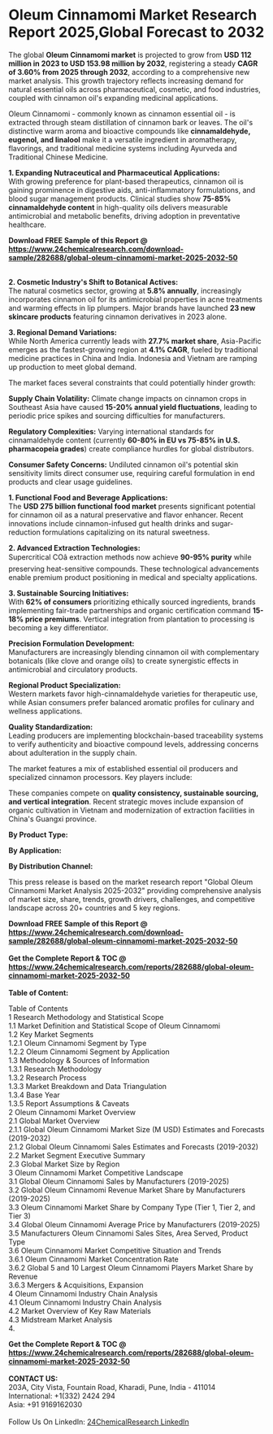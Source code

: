 <h1>Oleum Cinnamomi Market Research Report 2025,Global Forecast to 2032</h1><p>The global <strong>Oleum Cinnamomi market</strong> is projected to grow from <strong>USD 112 million in 2023 to USD 153.98 million by 2032</strong>, registering a steady <strong>CAGR of 3.60% from 2025 through 2032</strong>, according to a comprehensive new market analysis. This growth trajectory reflects increasing demand for natural essential oils across pharmaceutical, cosmetic, and food industries, coupled with cinnamon oil's expanding medicinal applications.</p><p>Oleum Cinnamomi - commonly known as cinnamon essential oil - is extracted through steam distillation of cinnamon bark or leaves. The oil's distinctive warm aroma and bioactive compounds like <strong>cinnamaldehyde, eugenol, and linalool</strong> make it a versatile ingredient in aromatherapy, flavorings, and traditional medicine systems including Ayurveda and Traditional Chinese Medicine.</p><p><strong>1. Expanding Nutraceutical and Pharmaceutical Applications:</strong><br>
With growing preference for plant-based therapeutics, cinnamon oil is gaining prominence in digestive aids, anti-inflammatory formulations, and blood sugar management products. Clinical studies show <strong>75-85% cinnamaldehyde content</strong> in high-quality oils delivers measurable antimicrobial and metabolic benefits, driving adoption in preventative healthcare.</p><div><b>Download FREE Sample of this Report @ 
            <a href="https://www.24chemicalresearch.com/download-sample/282688/global-oleum-cinnamomi-market-2025-2032-50">
            https://www.24chemicalresearch.com/download-sample/282688/global-oleum-cinnamomi-market-2025-2032-50</a></b></div><br><p><strong>2. Cosmetic Industry's Shift to Botanical Actives:</strong><br>
The natural cosmetics sector, growing at <strong>5.8% annually</strong>, increasingly incorporates cinnamon oil for its antimicrobial properties in acne treatments and warming effects in lip plumpers. Major brands have launched <strong>23 new skincare products</strong> featuring cinnamon derivatives in 2023 alone.</p><p><strong>3. Regional Demand Variations:</strong><br>
While North America currently leads with <strong>27.7% market share</strong>, Asia-Pacific emerges as the fastest-growing region at <strong>4.1% CAGR</strong>, fueled by traditional medicine practices in China and India. Indonesia and Vietnam are ramping up production to meet global demand.</p><p>The market faces several constraints that could potentially hinder growth:</p><p><strong>Supply Chain Volatility:</strong> Climate change impacts on cinnamon crops in Southeast Asia have caused <strong>15-20% annual yield fluctuations</strong>, leading to periodic price spikes and sourcing difficulties for manufacturers.</p><p><strong>Regulatory Complexities:</strong> Varying international standards for cinnamaldehyde content (currently <strong>60-80% in EU vs 75-85% in U.S. pharmacopeia grades</strong>) create compliance hurdles for global distributors.</p><p><strong>Consumer Safety Concerns:</strong> Undiluted cinnamon oil's potential skin sensitivity limits direct consumer use, requiring careful formulation in end products and clear usage guidelines.</p><p><strong>1. Functional Food and Beverage Applications:</strong><br>
The <strong>USD 275 billion functional food market</strong> presents significant potential for cinnamon oil as a natural preservative and flavor enhancer. Recent innovations include cinnamon-infused gut health drinks and sugar-reduction formulations capitalizing on its natural sweetness.</p><p><strong>2. Advanced Extraction Technologies:</strong><br>
Supercritical COâ extraction methods now achieve <strong>90-95% purity</strong> while preserving heat-sensitive compounds. These technological advancements enable premium product positioning in medical and specialty applications.</p><p><strong>3. Sustainable Sourcing Initiatives:</strong><br>
With <strong>62% of consumers</strong> prioritizing ethically sourced ingredients, brands implementing fair-trade partnerships and organic certification command <strong>15-18% price premiums</strong>. Vertical integration from plantation to processing is becoming a key differentiator.</p><p><strong>Precision Formulation Development:</strong><br>
	Manufacturers are increasingly blending cinnamon oil with complementary botanicals (like clove and orange oils) to create synergistic effects in antimicrobial and circulatory products.</p><p><strong>Regional Product Specialization:</strong><br>
	Western markets favor high-cinnamaldehyde varieties for therapeutic use, while Asian consumers prefer balanced aromatic profiles for culinary and wellness applications.</p><p><strong>Quality Standardization:</strong><br>
	Leading producers are implementing blockchain-based traceability systems to verify authenticity and bioactive compound levels, addressing concerns about adulteration in the supply chain.</p><p>The market features a mix of established essential oil producers and specialized cinnamon processors. Key players include:</p><p>These companies compete on <strong>quality consistency, sustainable sourcing, and vertical integration</strong>. Recent strategic moves include expansion of organic cultivation in Vietnam and modernization of extraction facilities in China's Guangxi province.</p><p><strong>By Product Type:</strong></p><p><strong>By Application:</strong></p><p><strong>By Distribution Channel:</strong></p><p>This press release is based on the market research report "Global Oleum Cinnamomi Market Analysis 2025-2032" providing comprehensive analysis of market size, share, trends, growth drivers, challenges, and competitive landscape across 20+ countries and 5 key regions.</p><div><b>Download FREE Sample of this Report @ 
            <a href="https://www.24chemicalresearch.com/download-sample/282688/global-oleum-cinnamomi-market-2025-2032-50">
            https://www.24chemicalresearch.com/download-sample/282688/global-oleum-cinnamomi-market-2025-2032-50</a></b></div><br><div><b>Get the Complete Report & TOC @ 
            <a href="https://www.24chemicalresearch.com/reports/282688/global-oleum-cinnamomi-market-2025-2032-50">
            https://www.24chemicalresearch.com/reports/282688/global-oleum-cinnamomi-market-2025-2032-50</a></b></div><br>
            <b>Table of Content:</b><p>Table of Contents<br />
1 Research Methodology and Statistical Scope<br />
1.1 Market Definition and Statistical Scope of Oleum Cinnamomi<br />
1.2 Key Market Segments<br />
1.2.1 Oleum Cinnamomi Segment by Type<br />
1.2.2 Oleum Cinnamomi Segment by Application<br />
1.3 Methodology & Sources of Information<br />
1.3.1 Research Methodology<br />
1.3.2 Research Process<br />
1.3.3 Market Breakdown and Data Triangulation<br />
1.3.4 Base Year<br />
1.3.5 Report Assumptions & Caveats<br />
2 Oleum Cinnamomi Market Overview<br />
2.1 Global Market Overview<br />
2.1.1 Global Oleum Cinnamomi Market Size (M USD) Estimates and Forecasts (2019-2032)<br />
2.1.2 Global Oleum Cinnamomi Sales Estimates and Forecasts (2019-2032)<br />
2.2 Market Segment Executive Summary<br />
2.3 Global Market Size by Region<br />
3 Oleum Cinnamomi Market Competitive Landscape<br />
3.1 Global Oleum Cinnamomi Sales by Manufacturers (2019-2025)<br />
3.2 Global Oleum Cinnamomi Revenue Market Share by Manufacturers (2019-2025)<br />
3.3 Oleum Cinnamomi Market Share by Company Type (Tier 1, Tier 2, and Tier 3)<br />
3.4 Global Oleum Cinnamomi Average Price by Manufacturers (2019-2025)<br />
3.5 Manufacturers Oleum Cinnamomi Sales Sites, Area Served, Product Type<br />
3.6 Oleum Cinnamomi Market Competitive Situation and Trends<br />
3.6.1 Oleum Cinnamomi Market Concentration Rate<br />
3.6.2 Global 5 and 10 Largest Oleum Cinnamomi Players Market Share by Revenue<br />
3.6.3 Mergers & Acquisitions, Expansion<br />
4 Oleum Cinnamomi Industry Chain Analysis<br />
4.1 Oleum Cinnamomi Industry Chain Analysis<br />
4.2 Market Overview of Key Raw Materials<br />
4.3 Midstream Market Analysis<br />
4.</p><div><b>Get the Complete Report & TOC @ 
            <a href="https://www.24chemicalresearch.com/reports/282688/global-oleum-cinnamomi-market-2025-2032-50">
            https://www.24chemicalresearch.com/reports/282688/global-oleum-cinnamomi-market-2025-2032-50</a></b></div><br><b>CONTACT US:</b><br>
            203A, City Vista, Fountain Road, Kharadi, Pune, India - 411014<br>
            International: +1(332) 2424 294<br>
            Asia: +91 9169162030 <br><br>
            Follow Us On LinkedIn: <a href="https://www.linkedin.com/company/24chemicalresearch/">24ChemicalResearch LinkedIn</a>